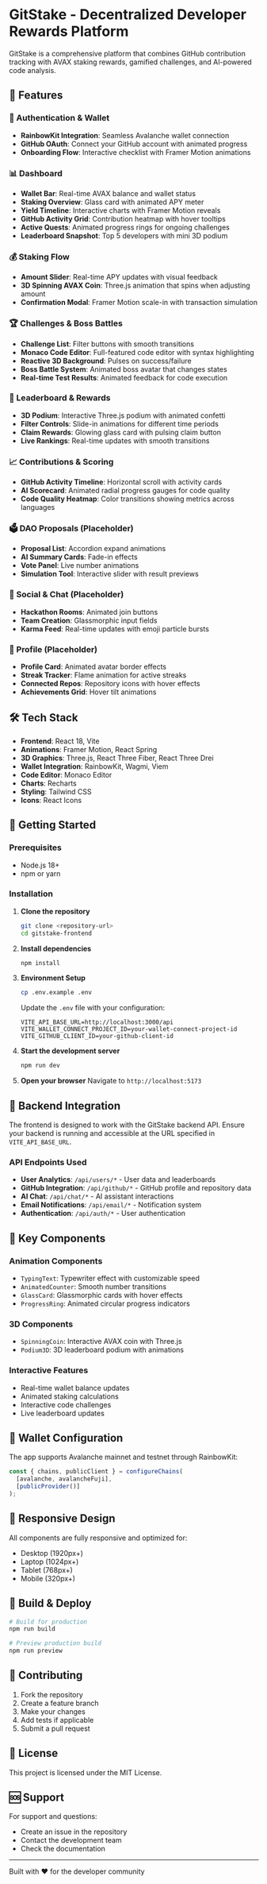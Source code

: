 # GitStake - Decentralized Developer Rewards Platform

GitStake is a comprehensive platform that combines GitHub contribution tracking with AVAX staking rewards, gamified challenges, and AI-powered code analysis.

## 🚀 Features

### 🔐 Authentication & Wallet
- **RainbowKit Integration**: Seamless Avalanche wallet connection
- **GitHub OAuth**: Connect your GitHub account with animated progress
- **Onboarding Flow**: Interactive checklist with Framer Motion animations

### 📊 Dashboard
- **Wallet Bar**: Real-time AVAX balance and wallet status
- **Staking Overview**: Glass card with animated APY meter
- **Yield Timeline**: Interactive charts with Framer Motion reveals
- **GitHub Activity Grid**: Contribution heatmap with hover tooltips
- **Active Quests**: Animated progress rings for ongoing challenges
- **Leaderboard Snapshot**: Top 5 developers with mini 3D podium

### 💰 Staking Flow
- **Amount Slider**: Real-time APY updates with visual feedback
- **3D Spinning AVAX Coin**: Three.js animation that spins when adjusting amount
- **Confirmation Modal**: Framer Motion scale-in with transaction simulation

### 🏆 Challenges & Boss Battles
- **Challenge List**: Filter buttons with smooth transitions
- **Monaco Code Editor**: Full-featured code editor with syntax highlighting
- **Reactive 3D Background**: Pulses on success/failure
- **Boss Battle System**: Animated boss avatar that changes states
- **Real-time Test Results**: Animated feedback for code execution

### 🥇 Leaderboard & Rewards
- **3D Podium**: Interactive Three.js podium with animated confetti
- **Filter Controls**: Slide-in animations for different time periods
- **Claim Rewards**: Glowing glass card with pulsing claim button
- **Live Rankings**: Real-time updates with smooth transitions

### 📈 Contributions & Scoring
- **GitHub Activity Timeline**: Horizontal scroll with activity cards
- **AI Scorecard**: Animated radial progress gauges for code quality
- **Code Quality Heatmap**: Color transitions showing metrics across languages

### 🗳️ DAO Proposals (Placeholder)
- **Proposal List**: Accordion expand animations
- **AI Summary Cards**: Fade-in effects
- **Vote Panel**: Live number animations
- **Simulation Tool**: Interactive slider with result previews

### 💬 Social & Chat (Placeholder)
- **Hackathon Rooms**: Animated join buttons
- **Team Creation**: Glassmorphic input fields
- **Karma Feed**: Real-time updates with emoji particle bursts

### 👤 Profile (Placeholder)
- **Profile Card**: Animated avatar border effects
- **Streak Tracker**: Flame animation for active streaks
- **Connected Repos**: Repository icons with hover effects
- **Achievements Grid**: Hover tilt animations

## 🛠️ Tech Stack

- **Frontend**: React 18, Vite
- **Animations**: Framer Motion, React Spring
- **3D Graphics**: Three.js, React Three Fiber, React Three Drei
- **Wallet Integration**: RainbowKit, Wagmi, Viem
- **Code Editor**: Monaco Editor
- **Charts**: Recharts
- **Styling**: Tailwind CSS
- **Icons**: React Icons

## 🚀 Getting Started

### Prerequisites
- Node.js 18+ 
- npm or yarn

### Installation

1. **Clone the repository**
   ```bash
   git clone <repository-url>
   cd gitstake-frontend
   ```

2. **Install dependencies**
   ```bash
   npm install
   ```

3. **Environment Setup**
   ```bash
   cp .env.example .env
   ```
   
   Update the `.env` file with your configuration:
   ```env
   VITE_API_BASE_URL=http://localhost:3000/api
   VITE_WALLET_CONNECT_PROJECT_ID=your-wallet-connect-project-id
   VITE_GITHUB_CLIENT_ID=your-github-client-id
   ```

4. **Start the development server**
   ```bash
   npm run dev
   ```

5. **Open your browser**
   Navigate to `http://localhost:5173`

## 🔧 Backend Integration

The frontend is designed to work with the GitStake backend API. Ensure your backend is running and accessible at the URL specified in `VITE_API_BASE_URL`.

### API Endpoints Used

- **User Analytics**: `/api/users/*` - User data and leaderboards
- **GitHub Integration**: `/api/github/*` - GitHub profile and repository data
- **AI Chat**: `/api/chat/*` - AI assistant interactions
- **Email Notifications**: `/api/email/*` - Notification system
- **Authentication**: `/api/auth/*` - User authentication

## 🎨 Key Components

### Animation Components
- `TypingText`: Typewriter effect with customizable speed
- `AnimatedCounter`: Smooth number transitions
- `GlassCard`: Glassmorphic cards with hover effects
- `ProgressRing`: Animated circular progress indicators

### 3D Components
- `SpinningCoin`: Interactive AVAX coin with Three.js
- `Podium3D`: 3D leaderboard podium with animations

### Interactive Features
- Real-time wallet balance updates
- Animated staking calculations
- Interactive code challenges
- Live leaderboard updates

## 🔐 Wallet Configuration

The app supports Avalanche mainnet and testnet through RainbowKit:

```javascript
const { chains, publicClient } = configureChains(
  [avalanche, avalancheFuji],
  [publicProvider()]
);
```

## 📱 Responsive Design

All components are fully responsive and optimized for:
- Desktop (1920px+)
- Laptop (1024px+)
- Tablet (768px+)
- Mobile (320px+)

## 🚀 Build & Deploy

```bash
# Build for production
npm run build

# Preview production build
npm run preview
```

## 🤝 Contributing

1. Fork the repository
2. Create a feature branch
3. Make your changes
4. Add tests if applicable
5. Submit a pull request

## 📄 License

This project is licensed under the MIT License.

## 🆘 Support

For support and questions:
- Create an issue in the repository
- Contact the development team
- Check the documentation

---

Built with ❤️ for the developer community
